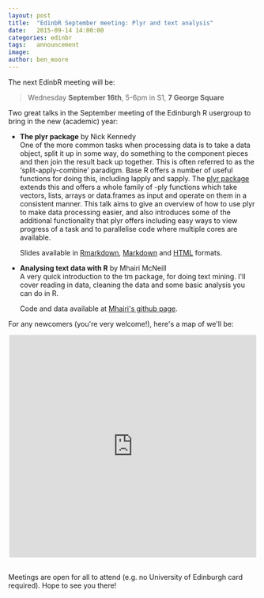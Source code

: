 ```yaml
---
layout: post
title:  "EdinbR September meeting: Plyr and text analysis"
date:   2015-09-14 14:00:00
categories: edinbr
tags:   announcement
image:
author: ben_moore
---
```



The next EdinbR meeting will be:

> Wednesday **September 16th**, 5-6pm in S1, **7 George Square**

Two great talks in the September meeting of the Edinburgh R usergroup to bring in the new (academic) year:

* **The plyr package** by Nick Kennedy <br />
  One of the more common tasks when processing data is to take a data object, split it up in some way, do something to the component pieces and then join the result back up together. This is often referred to as the ‘split-apply-combine’ paradigm. Base R offers a number of useful functions for doing this, including lapply and sapply. The [plyr package](http://plyr.had.co.nz/) extends this and offers a whole family of -ply functions which take vectors, lists, arrays or data.frames as input and operate on them in a consistent manner. This talk aims to give an overview of how to use plyr to make data processing easier, and also introduces some of the additional functionality that plyr offers including easy ways to view progress of a task and to parallelise code where multiple cores are available.
  
  Slides available in [Rmarkdown](Kennedy_plyr-talk.Rmd), [Markdown](Kennedy_plyr-talk.md) and [HTML](https://rawgit.com/NikNakk/edinbr-talks/Kennedy-talk/2015-09-16/Kennedy_plyr-talk.html) formats.
  
  
* **Analysing text data with R** by Mhairi McNeill <br />
  A very quick introduction to the tm package, for doing text mining. I'll cover reading in data, cleaning the data and some basic analysis you can do in R.
  
  Code and data available at [Mhairi's github page](https://github.com/mhairi/tm_tutorial).
  

For any newcomers (you're very welcome!), here's a map of we'll be:

<iframe src="https://www.google.com/maps/embed?pb=!1m18!1m12!1m3!1d2234.2888876703746!2d-3.1892457999999544!3d55.9443647!2m3!1f0!2f0!3f0!3m2!1i1024!2i768!4f13.1!3m3!1m2!1s0x4887c78367403f5b%3A0x342d6b9392ffecc6!2s7+George+Square%2C+The+University+of+Edinburgh%2C+Edinburgh%2C+City+of+Edinburgh+EH8+9JZ!5e0!3m2!1sen!2suk!4v1422630144560" width="500" height="450" frameborder="0" style="border:0; margin: 0 auto; display: block;"></iframe>

<br />

Meetings are open for all to attend (e.g. no University of Edinburgh card required). Hope to see you there!

